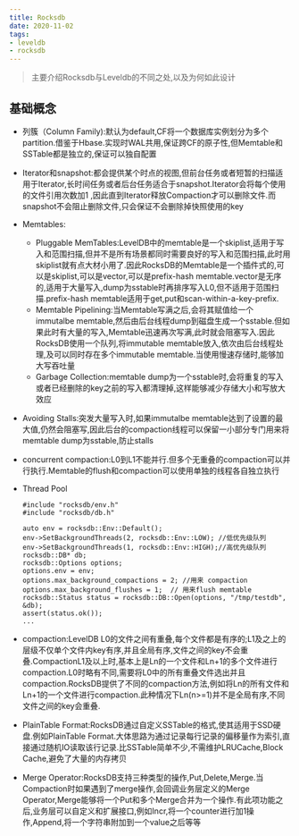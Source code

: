 ```yaml
---
title: Rocksdb
date: 2020-11-02
tags: 
- leveldb
- rocksdb
---
```


>主要介绍Rocksdb与Leveldb的不同之处,以及为何如此设计

## 基础概念

* 列簇（Column Family):默认为default,CF将一个数据库实例划分为多个partition.借鉴于Hbase.实现时WAL共用,保证跨CF的原子性,但Memtable和SSTable都是独立的,保证可以独自配置
* Iterator和snapshot:都会提供某个时点的视图,但前台任务或者短暂的扫描适用于Iterator,长时间任务或者后台任务适合于snapshot.Iterator会将每个使用的文件引用次数加1 ,因此直到Iterator释放Compaction才可以删除文件.而snapshot不会阻止删除文件,只会保证不会删除掉快照使用的key
* Memtables:
  * Pluggable MemTables:LevelDB中的memtable是一个skiplist,适用于写入和范围扫描,但并不是所有场景都同时需要良好的写入和范围扫描,此时用skiplist就有点大材小用了.因此RocksDB的Memtable是一个插件式的,可以是skiplist,可以是vector,可以是prefix-hash memtable.vector是无序的,适用于大量写入,dump为sstable时再排序写入L0,但不适用于范围扫描.prefix-hash memtable适用于get,put和scan-within-a-key-prefix.
  * Memtable Pipelining:当Memtable写满之后,会将其赋值给一个immutalbe memtable,然后由后台线程dump到磁盘生成一个sstable.但如果此时有大量的写入,Memtable迅速再次写满,此时就会阻塞写入.因此RocksDB使用一个队列,将immutable memtable放入,依次由后台线程处理,及可以同时存在多个immutable memtable.当使用慢速存储时,能够加大写吞吐量
  * Garbage Collection:memtable dump为一个sstable时,会将重复的写入或者已经删除的key之前的写入都清理掉,这样能够减少存储大小和写放大效应
* Avoiding Stalls:突发大量写入时,如果immutalbe memtable达到了设置的最大值,仍然会阻塞写,因此后台的compaction线程可以保留一小部分专门用来将memtable dump为sstable,防止stalls
* concurrent compaction:L0到L1不能并行.但多个无重叠的compaction可以并行执行.Memtable的flush和compaction可以使用单独的线程各自独立执行
* Thread Pool
  ```
  #include "rocksdb/env.h"
  #include "rocksdb/db.h"

  auto env = rocksdb::Env::Default();
  env->SetBackgroundThreads(2, rocksdb::Env::LOW); //低优先级队列
  env->SetBackgroundThreads(1, rocksdb::Env::HIGH);//高优先级队列
  rocksdb::DB* db;
  rocksdb::Options options;
  options.env = env;
  options.max_background_compactions = 2; //用来 compaction
  options.max_background_flushes = 1;  // 用来flush memtable
  rocksdb::Status status = rocksdb::DB::Open(options, "/tmp/testdb", &db);
  assert(status.ok());
  ...
  ```

* compaction:LevelDB L0的文件之间有重叠,每个文件都是有序的;L1及之上的层级不仅单个文件内key有序,并且全局有序,文件之间的key不会重叠.CompactionL1及以上时,基本上是Ln的一个文件和Ln+1的多个文件进行compaction.L0时略有不同,需要将L0中的所有重叠文件选出并且compaction.RocksDB提供了不同的compaction方法,例如将Ln的所有文件和Ln+1的一个文件进行compaction.此种情况下Ln(n>=1)并不是全局有序,不同文件之间的key会重叠.

* PlainTable Format:RocksDB通过自定义SSTable的格式,使其适用于SSD硬盘.例如PlainTable Format.大体思路为通过记录每行记录的偏移量作为索引,直接通过随机IO读取该行记录.比SSTable简单不少,不需维护LRUCache,Block Cache,避免了大量的内存拷贝

* Merge Operator:RocksDB支持三种类型的操作,Put,Delete,Merge.当Compaction时如果遇到了merge操作,会回调业务层定义的Merge Operator,Merge能够将一个Put和多个Merge合并为一个操作.有此项功能之后,业务层可以自定义和扩展接口,例如Incr,将一个counter进行加1操作,Append,将一个字符串附加到一个value之后等等
















